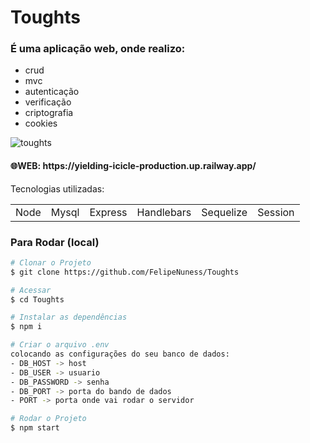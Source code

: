 <h1>Toughts</h1>

### É uma aplicação web, onde realizo:
+ crud
+ mvc
+ autenticação
+ verificação
+ criptografia
+ cookies

![toughts](https://user-images.githubusercontent.com/90154902/209372721-f1271080-154c-4a95-b750-9379e93541e2.PNG)

<h4>🌐WEB: https://yielding-icicle-production.up.railway.app/</h4>

Tecnologias utilizadas:
<table>
<tr>
<td>Node</td>
<td>Mysql</td>
<td>Express</td>
<td>Handlebars</td>
<td>Sequelize</td>
<td>Session</td>
</tr>
</table>

### Para Rodar (local)
```bash
# Clonar o Projeto
$ git clone https://github.com/FelipeNuness/Toughts

# Acessar
$ cd Toughts

# Instalar as dependências
$ npm i

# Criar o arquivo .env
colocando as configurações do seu banco de dados:
- DB_HOST -> host
- DB_USER -> usuario 
- DB_PASSWORD -> senha 
- DB_PORT -> porta do bando de dados
- PORT -> porta onde vai rodar o servidor

# Rodar o Projeto
$ npm start

```
